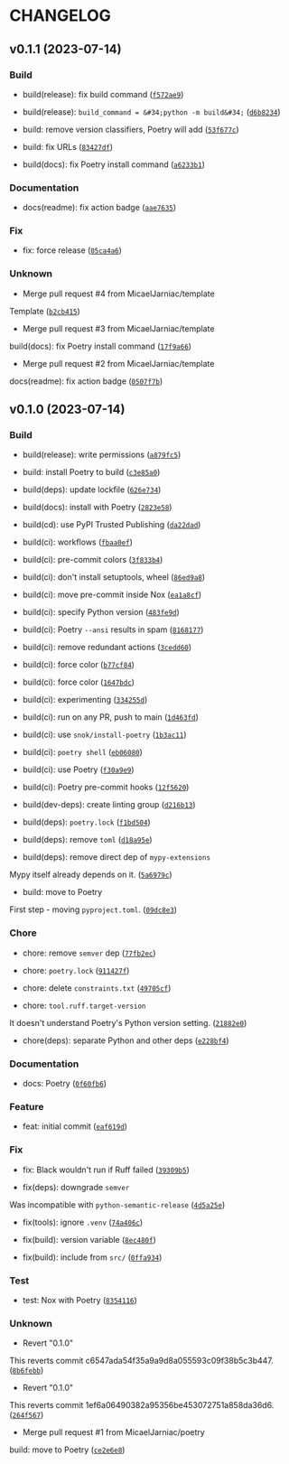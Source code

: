 # CHANGELOG



## v0.1.1 (2023-07-14)

### Build

* build(release): fix build command ([`f572ae9`](https://github.com/MicaelJarniac/crustypy-instance/commit/f572ae9e935d72140bd1792c0463e1fb8edd5da7))

* build(release): `build_command = &#34;python -m build&#34;` ([`d6b8234`](https://github.com/MicaelJarniac/crustypy-instance/commit/d6b8234caf9f988f7f67f33fb1f59c51ba37ab09))

* build: remove version classifiers, Poetry will add ([`53f677c`](https://github.com/MicaelJarniac/crustypy-instance/commit/53f677c0a9cf0801c012449e385e3cc3bf6ecfc7))

* build: fix URLs ([`83427df`](https://github.com/MicaelJarniac/crustypy-instance/commit/83427dff399749be5fdb99b0bc9de4d3c302c2bd))

* build(docs): fix Poetry install command ([`a6233b1`](https://github.com/MicaelJarniac/crustypy-instance/commit/a6233b148abcadf62a82bafc968ff1d3fc5f05b7))

### Documentation

* docs(readme): fix action badge ([`aae7635`](https://github.com/MicaelJarniac/crustypy-instance/commit/aae7635ba590b9b9102e2cf8b8b562a5f9a652c0))

### Fix

* fix: force release ([`05ca4a6`](https://github.com/MicaelJarniac/crustypy-instance/commit/05ca4a6e40a6d59b388ffc359bf7436ef60ef40d))

### Unknown

* Merge pull request #4 from MicaelJarniac/template

Template ([`b2cb415`](https://github.com/MicaelJarniac/crustypy-instance/commit/b2cb415721b973df753c8a63838bb63a5ba53d01))

* Merge pull request #3 from MicaelJarniac/template

build(docs): fix Poetry install command ([`17f9a66`](https://github.com/MicaelJarniac/crustypy-instance/commit/17f9a66566902ce78320bf3d7f6f8332d530a776))

* Merge pull request #2 from MicaelJarniac/template

docs(readme): fix action badge ([`0507f7b`](https://github.com/MicaelJarniac/crustypy-instance/commit/0507f7b127d938dd86ab275e969ff5f44798acdf))


## v0.1.0 (2023-07-14)

### Build

* build(release): write permissions ([`a879fc5`](https://github.com/MicaelJarniac/crustypy-instance/commit/a879fc59170f33ad1754d2bda5fc01ddac33b0b6))

* build: install Poetry to build ([`c3e85a0`](https://github.com/MicaelJarniac/crustypy-instance/commit/c3e85a02327da48083ee686c67653c04d67735b3))

* build(deps): update lockfile ([`626e734`](https://github.com/MicaelJarniac/crustypy-instance/commit/626e7348a77bfe64105edb0be5bbfe6686f9eada))

* build(docs): install with Poetry ([`2823e58`](https://github.com/MicaelJarniac/crustypy-instance/commit/2823e58ce42b5f033d58c8f6e8ea310100bbd9d7))

* build(cd): use PyPI Trusted Publishing ([`da22dad`](https://github.com/MicaelJarniac/crustypy-instance/commit/da22dadcd756cbc3eeae1a521649028bb8ef75bb))

* build(ci): workflows ([`fbaa0ef`](https://github.com/MicaelJarniac/crustypy-instance/commit/fbaa0ef11a9ed81c15501e84ab460e3d743ffe0c))

* build(ci): pre-commit colors ([`3f833b4`](https://github.com/MicaelJarniac/crustypy-instance/commit/3f833b49b565e2770fb57b7fdabed2e68f52985e))

* build(ci): don&#39;t install setuptools, wheel ([`86ed9a8`](https://github.com/MicaelJarniac/crustypy-instance/commit/86ed9a82ccc8de25c39f81312eb26cb0cfcf128f))

* build(ci): move pre-commit inside Nox ([`ea1a8cf`](https://github.com/MicaelJarniac/crustypy-instance/commit/ea1a8cf918aa4852a220ef7e9ad5265383b57458))

* build(ci): specify Python version ([`483fe9d`](https://github.com/MicaelJarniac/crustypy-instance/commit/483fe9da8b1f4524aac3c6c621fa7418d27ad39c))

* build(ci): Poetry `--ansi` results in spam ([`8168177`](https://github.com/MicaelJarniac/crustypy-instance/commit/81681770e5bedb5dd8df50cfd72b14f726b9b46a))

* build(ci): remove redundant actions ([`3cedd60`](https://github.com/MicaelJarniac/crustypy-instance/commit/3cedd60b6741204a0fdc6677a22bd6f85566c2f0))

* build(ci): force color ([`b77cf84`](https://github.com/MicaelJarniac/crustypy-instance/commit/b77cf8455e964444876501c2d110d840b0dddd3f))

* build(ci): force color ([`1647bdc`](https://github.com/MicaelJarniac/crustypy-instance/commit/1647bdc72e1c650692b4aa5d342f7dabcfdd05cc))

* build(ci): experimenting ([`334255d`](https://github.com/MicaelJarniac/crustypy-instance/commit/334255d925d48e0b22900cd61f507dfc7a5c6e14))

* build(ci): run on any PR, push to main ([`1d463fd`](https://github.com/MicaelJarniac/crustypy-instance/commit/1d463fd9dd02708cb935c15430e3296354034498))

* build(ci): use `snok/install-poetry` ([`1b3ac11`](https://github.com/MicaelJarniac/crustypy-instance/commit/1b3ac11d1d59ceee1a0071dcf0ea8917903b6e5a))

* build(ci): `poetry shell` ([`eb06080`](https://github.com/MicaelJarniac/crustypy-instance/commit/eb06080e8e1c86ec7afd673a236bccf86cb95d47))

* build(ci): use Poetry ([`f30a9e9`](https://github.com/MicaelJarniac/crustypy-instance/commit/f30a9e94a25f06389952a4cf6c6aa757046d9ee8))

* build(ci): Poetry pre-commit hooks ([`12f5620`](https://github.com/MicaelJarniac/crustypy-instance/commit/12f5620c61d4a5de41da97f9e4d38e5b724029bd))

* build(dev-deps): create linting group ([`d216b13`](https://github.com/MicaelJarniac/crustypy-instance/commit/d216b136449b2d2aa9dc69876f1fc06bb5c32724))

* build(deps): `poetry.lock` ([`f1bd504`](https://github.com/MicaelJarniac/crustypy-instance/commit/f1bd504a701efff52c559607ab06c48e19aa6e02))

* build(deps): remove `toml` ([`d18a95e`](https://github.com/MicaelJarniac/crustypy-instance/commit/d18a95e5ca7f64b113ee61845077656df9d60320))

* build(deps): remove direct dep of `mypy-extensions`

Mypy itself already depends on it. ([`5a6979c`](https://github.com/MicaelJarniac/crustypy-instance/commit/5a6979c2fd846d3cbce420644e2883feda0ed670))

* build: move to Poetry

First step - moving `pyproject.toml`. ([`09dc8e3`](https://github.com/MicaelJarniac/crustypy-instance/commit/09dc8e3b50e12ffbbbb6df1fb1d18527e20ffad1))

### Chore

* chore: remove `semver` dep ([`77fb2ec`](https://github.com/MicaelJarniac/crustypy-instance/commit/77fb2ec25570b6dd95fcc6c8e21ea2dbde1e2405))

* chore: `poetry.lock` ([`911427f`](https://github.com/MicaelJarniac/crustypy-instance/commit/911427ffc1641e305419d53ee0934adc17e4658b))

* chore: delete `constraints.txt` ([`49705cf`](https://github.com/MicaelJarniac/crustypy-instance/commit/49705cfb5da97341a57efe9a2282869457ff1c9a))

* chore: `tool.ruff.target-version`

It doesn&#39;t understand Poetry&#39;s Python version setting. ([`21882e0`](https://github.com/MicaelJarniac/crustypy-instance/commit/21882e08d44e5a1a416e5386ded9ecc9744c8b09))

* chore(deps): separate Python and other deps ([`e228bf4`](https://github.com/MicaelJarniac/crustypy-instance/commit/e228bf47b2e7f90bee0d9acee8d6645029fe1e4b))

### Documentation

* docs: Poetry ([`0f60fb6`](https://github.com/MicaelJarniac/crustypy-instance/commit/0f60fb6d3d08a7118ec94874b6c3485deb68e5c8))

### Feature

* feat: initial commit ([`eaf619d`](https://github.com/MicaelJarniac/crustypy-instance/commit/eaf619d04a71d87135f8371c6c91d1badeaa4323))

### Fix

* fix: Black wouldn&#39;t run if Ruff failed ([`39309b5`](https://github.com/MicaelJarniac/crustypy-instance/commit/39309b58488328834554daf41024d6b59daca3f9))

* fix(deps): downgrade `semver`

Was incompatible with `python-semantic-release` ([`4d5a25e`](https://github.com/MicaelJarniac/crustypy-instance/commit/4d5a25e4964352b32e8d0403a07b528bf9a730c9))

* fix(tools): ignore `.venv` ([`74a406c`](https://github.com/MicaelJarniac/crustypy-instance/commit/74a406cdb7ece3539d0007eb4c127759e0bea1d9))

* fix(build): version variable ([`8ec480f`](https://github.com/MicaelJarniac/crustypy-instance/commit/8ec480fb2dd6b7df3837613c7cf22b608f6e56e2))

* fix(build): include from `src/` ([`0ffa934`](https://github.com/MicaelJarniac/crustypy-instance/commit/0ffa934ce7529148a3aabd33814bb108d6b580e0))

### Test

* test: Nox with Poetry ([`8354116`](https://github.com/MicaelJarniac/crustypy-instance/commit/835411662613543cb7551d945d4e2bd3dbb0798e))

### Unknown

* Revert &#34;0.1.0&#34;

This reverts commit c6547ada54f35a9a9d8a055593c09f38b5c3b447. ([`8b6febb`](https://github.com/MicaelJarniac/crustypy-instance/commit/8b6febbf2cbf55b89d8b93a5af516ed43b076c16))

* Revert &#34;0.1.0&#34;

This reverts commit 1ef6a06490382a95356be453072751a858da36d6. ([`264f567`](https://github.com/MicaelJarniac/crustypy-instance/commit/264f56785593b6ca3b38e9b02c43588b81da4baa))

* Merge pull request #1 from MicaelJarniac/poetry

build: move to Poetry ([`ce2e6e8`](https://github.com/MicaelJarniac/crustypy-instance/commit/ce2e6e8548b7c80a38087c1481c637a73b66d2fa))
